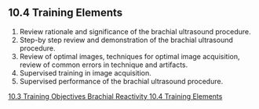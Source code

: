## 10.4 Training Elements

1. Review rationale and significance of the brachial ultrasound procedure.
2. Step-by step review and demonstration of the brachial ultrasound procedure.
3. Review of optimal images, techniques for optimal image acquisition, review of common errors in technique and artifacts.
4. Supervised training in image acquisition.
5. Supervised performance of the brachial ultrasound procedure.


<div class="center">
<div class="btn-group">
  <a href=":pages_path:/manuals/brachial-reactivity/10-03-training-objectives.md" class="btn btn-default">
    <span class="glyphicon glyphicon-chevron-left"></span>
    10.3 Training Objectives
  </a>

  <a href=":pages_path:/manuals/brachial-reactivity" class="btn btn-default">
    <span class="glyphicon glyphicon-chevron-up"></span>
    Brachial Reactivity
  </a>

  <a href=":pages_path:/manuals/brachial-reactivity/10-04-training-elements.md" class="btn btn-success">
    10.4 Training Elements
    <span class="glyphicon glyphicon-chevron-right"></span>
  </a>
</div>
</div>
